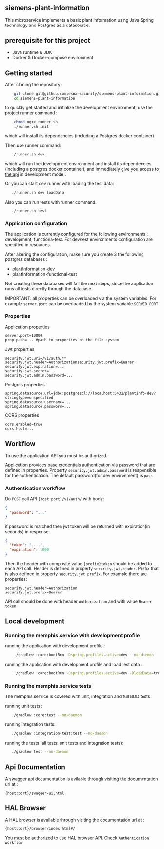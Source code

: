 ## siemens-plant-information  

This microservice implements a basic plant information using Java Spring technology and Postgres as a datasource. 

## prerequisite for this project 

  - Java runtime & JDK 
  - Docker & Docker-compose environment  

## Getting started

After cloning the repository :

```bash
    git clone git@github.com:esna-security/siemens-plant-information.git
    cd siemens-plant-information
```

to quickly get started and initialize the development environment, use the project runner command :

```bash
    chmod ug+x runner.sh
    ./runner.sh init 
```

which will install its dependencies (including a Postgres docker container)

Then use runner command:
```bash
   ./runner.sh dev
```

which will run the development environment and install its dependencies (including a postgres docker container), 
and immediately give you access to [the api](http://localhost:10000/swagger-ui.html) in development mode .

Or you can start dev runner with loading the test data:
```bash
   ./runner.sh dev loadData
```
Also you can run tests with runner command:
```bash
   ./runner.sh test
```
### Application configuration 

The application is currently configured for the following environments : development, functiona-test. 
For dev/test environments configuration are specified in resources.

After altering the configuration, make sure you create 3 the following postgres databases :

* plantInformation-dev
* plantInformation-functional-test

Not creating these databases will fail the next steps, since the application runs all tests directly through the database.

IMPORTANT: all properties can be overloaded via the system variables. For example `server.port` can be overloaded by the system variable `SERVER_PORT`


### Properties
Application properties
```properties
server.port=10000
prop.path=... #path to properties on the file system
```

Jwt properties
```properties
security.jwt.uri=/v1/auth/**
security.jwt.header=Authorizationsecurity.jwt.prefix=Bearer 
security.jwt.expiration=...
security.jwt.secret=...
security.jwt.admin.password=...
```

Postgres properties
```properties
spring.datasource.url=jdbc:postgresql://localhost:5432/plantinfo-dev?stringtype=unspecified
spring.datasource.username=...
spring.datasource.password=...
```

CORS properties
```properties
cors.enabled=true
cors.host=...
```

## Workflow
To use the application API you must be authorized.

Application provides base credentials authentication via password that are defined in properties. 
Property `security.jwt.admin.password` is responsible for the authentication. The default password(for dev environment) is `pass`
 
### Authentication workflow
Do `POST` call API `{host:port}/v1/auth/` with body:
```json
{
  "password": "..."
}
```
if password is matched then jwt token will be returned with expiration(in seconds) in response:
```json
{
  "token": "....",
  "expiration": 1000
}
```
Then the header with composite value `{prefix}token` should be added to each API call. Header is defined in property `security.jwt.header`. 
Prefix that is also defined in property `security.jwt.prefix`.
For example there are properties:
```properties
security.jwt.header=Authorization
security.jwt.prefix=Bearer 
``` 
API call should be done with header `Authorization` and with value `Bearer token`


##  Local development

### Running the memphis.service with development profile   

running the application with development profile :
```bash
    ./gradlew :core:bootRun -Dspring.profiles.active=dev --no-daemon
```
running the application with development profile and load test data :
```bash
    ./gradlew :core:bootRun -Dspring.profiles.active=dev -DloadData=true --no-daemon
```

### Running the memphis.service tests  

The memphis.service is covered with unit, integration and full BDD tests

running unit tests :

```bash
   ./gradlew :core:test --no-daemon
```

running integration tests:

```bash
   ./gradlew :integration-test:test --no-daemon
```

running the tests (all tests: unit tests and integration tests):

```bash
   ./gradlew test --no-daemon
```

## Api Documentation  

A swagger api documentation is avilable through visiting the documentation url at :

    {host:port}/swagger-ui.html 
## HAL Browser  

A HAL browser is available through visiting the documentation url at :
```
{host:port}/browser/index.html#/
```
You must be authorized to use HAL browser API. Check `Authentication workflow`

